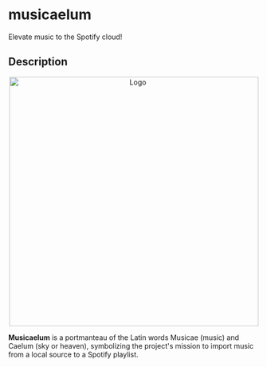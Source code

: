 # musicaelum

Elevate music to the Spotify cloud!

## Description

<p align="center">
<img alt="Logo" src="https://github.com/user-attachments/assets/382c9f4b-c2bd-45fc-a1b8-28d4601674f8" height=500>
</p>

**Musicaelum** is a portmanteau of the Latin words Musicae (music) and Caelum (sky or heaven), symbolizing the project's mission to import music from a local source to a Spotify playlist.
